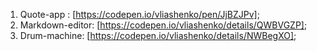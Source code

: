 1. Quote-app : [https://codepen.io/vliashenko/pen/JjBZJPv];
2. Markdown-editor: [https://codepen.io/vliashenko/details/QWBVGZP];
3. Drum-machine: [https://codepen.io/vliashenko/details/NWBegXO];
